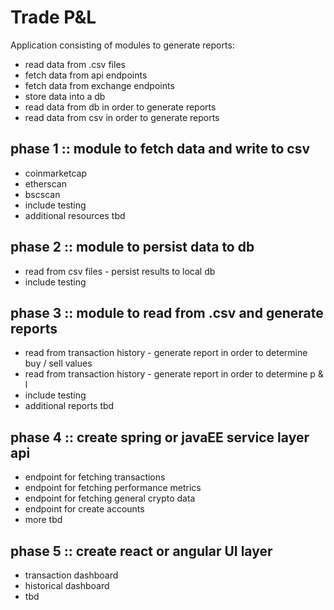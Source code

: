 # Trade P&L 
Application consisting of modules to generate reports:
- read data from .csv files
- fetch data from api endpoints 
- fetch data from exchange endpoints
- store data into a db
- read data from db in order to generate reports
- read data from csv in order to generate reports

## phase 1 :: module to fetch data and write to csv
- coinmarketcap
- etherscan
- bscscan
- include testing
- additional resources tbd

## phase 2 :: module to persist data to db
- read from csv files - persist results to local db
- include testing

## phase 3 :: module to read from .csv and generate reports
- read from transaction history - generate report in order to determine buy / sell values
- read from transaction history - generate report in order to determine p & l
- include testing
- additional reports tbd

## phase 4 :: create spring or javaEE service layer api
- endpoint for fetching transactions
- endpoint for fetching performance metrics
- endpoint for fetching general crypto data
- endpoint for create accounts
- more tbd

## phase 5 :: create react or angular UI layer
- transaction dashboard
- historical dashboard
- tbd
